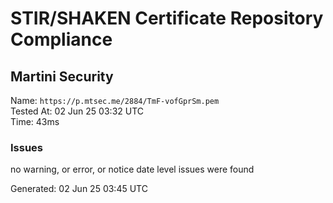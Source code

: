 # STIR/SHAKEN Certificate Repository Compliance

## Martini Security

Name: `https://p.mtsec.me/2884/TmF-vofGprSm.pem`\
Tested At: 02 Jun 25 03:32 UTC\
Time: 43ms

### Issues

no warning, or error, or notice date level issues were found

Generated: 02 Jun 25 03:45 UTC
